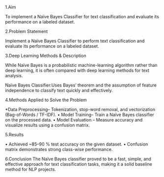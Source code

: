 1.Aim

To implement a Naïve Bayes Classifier for text classification and evaluate its performance on a labeled dataset.

 2.Problem Statement

Implement a Naïve Bayes Classifier to perform text classification and evaluate its performance on a labeled dataset.

3.Deep Learning Methods & Description

While Naïve Bayes is a probabilistic machine-learning algorithm rather than deep learning, it is often compared with deep learning methods for text analysis.

Naïve Bayes Classifier:Uses Bayes’ theorem and the assumption of feature independence to classify text quickly and effectively.


 4.Methods Applied to Solve the Problem

*Data Preprocessing– Tokenization, stop-word removal, and vectorization (Bag-of-Words / TF-IDF).
•⁠  ⁠Model Training– Train a Naïve Bayes classifier on the processed data.
•⁠  ⁠Model Evaluation – Measure accuracy and visualize results using a confusion matrix.


 5.Results

•⁠  ⁠Achieved ~85–90 % test accuracy on the given dataset.
•⁠  ⁠Confusion matrix demonstrates strong class-wise performance.

6.Conclusion
The Naïve Bayes classifier proved to be a fast, simple, and effective approach for text classification tasks, making it a solid baseline method for NLP projects.
